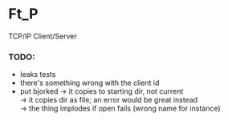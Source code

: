 # Ft_P #

TCP/IP Client/Server


### TODO: ###

* leaks tests
* there's something wrong with the client id
* put bjorked 
-> it copies to starting dir, not current  
-> it copies dir as file; an error would be great instead  
-> the thing implodes if open fails (wrong name for instance)  